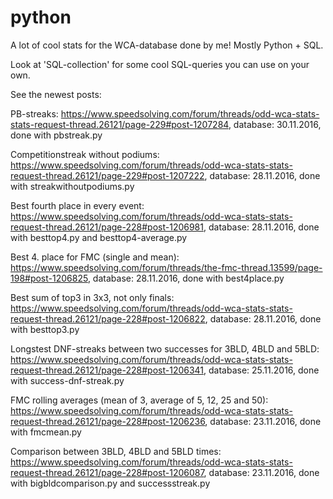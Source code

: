 # python

A lot of cool stats for the WCA-database done by me! Mostly Python + SQL.

Look at 'SQL-collection' for some cool SQL-queries you can use on your own.


See the newest posts:

PB-streaks: https://www.speedsolving.com/forum/threads/odd-wca-stats-stats-request-thread.26121/page-229#post-1207284, database: 30.11.2016, done with pbstreak.py

Competitionstreak without podiums: https://www.speedsolving.com/forum/threads/odd-wca-stats-stats-request-thread.26121/page-229#post-1207222, database: 28.11.2016, done with streakwithoutpodiums.py

Best fourth place in every event: https://www.speedsolving.com/forum/threads/odd-wca-stats-stats-request-thread.26121/page-228#post-1206981, database: 28.11.2016, done with besttop4.py and besttop4-average.py

Best 4. place for FMC (single and mean): https://www.speedsolving.com/forum/threads/the-fmc-thread.13599/page-198#post-1206825, database: 28.11.2016, done with best4place.py

Best sum of top3 in 3x3, not only finals: https://www.speedsolving.com/forum/threads/odd-wca-stats-stats-request-thread.26121/page-228#post-1206822, database: 28.11.2016, done with besttop3.py

Longstest DNF-streaks between two successes for 3BLD, 4BLD and 5BLD: https://www.speedsolving.com/forum/threads/odd-wca-stats-stats-request-thread.26121/page-228#post-1206341, database: 25.11.2016, done with success-dnf-streak.py

FMC rolling averages (mean of 3, average of 5, 12, 25 and 50): https://www.speedsolving.com/forum/threads/odd-wca-stats-stats-request-thread.26121/page-228#post-1206236, database: 23.11.2016, done with fmcmean.py

Comparison between 3BLD, 4BLD and 5BLD times: https://www.speedsolving.com/forum/threads/odd-wca-stats-stats-request-thread.26121/page-228#post-1206087, database: 23.11.2016, done with bigbldcomparison.py and successstreak.py

